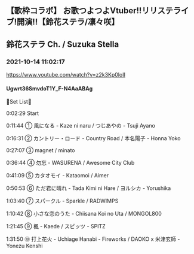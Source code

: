 ## 【歌枠コラボ】 お歌つよつよVtuber!!リリステライブ!開演!!【鈴花ステラ/凛々咲】
## 鈴花ステラ Ch. / Suzuka Stella
### 2021-10-14 11:02:17
https://www.youtube.com/watch?v=z2k3Kp0loII
#### Ugwrt36SmvdoT1Y_F-N4AaABAg
🐍Set List🔔



0:02:29 Start



0:11:44 ① 風になる - Kaze ni naru / つじあやの - ‎Tsuji Ayano



0:16:31 ② カントリー・ロード - Country Road / 本名陽子 - Honna Yoko



0:27:07 ③ magnet / minato



0:36:44 ④ 勿忘 - WASURENA / Awesome City Club



0:41:09 ⑤ カタオモイ - Kataomoi / Aimer



0:50:53 ⑥ ただ君に晴れ - Tada Kimi ni Hare / ヨルシカ - Yorushika



1:03:40 ⑦ スパークル - Sparkle / RADWIMPS



1:10:42 ⑧ 小さな恋のうた - Chiisana Koi no Uta / MONGOL800



1:21:45 ⑨ 楓 - Kaede / スピッツ - SPITZ



1:31:50 ⑩ 打上花火 - Uchiage Hanabi - Fireworks / DAOKO x 米津玄師 - Yonezu Kenshi


